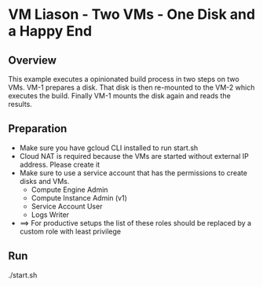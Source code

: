 # VM Liason - Two VMs - One Disk and a Happy End

## Overview
This example executes a opinionated build process in two steps on two VMs.
VM-1 prepares a disk. That disk is then re-mounted to the VM-2 which executes the build. Finally VM-1 mounts the disk again and reads the results.

## Preparation
- Make sure you have gcloud CLI installed to run start.sh
- Cloud NAT is required because the VMs are started without external IP address. Please create it
- Make sure to use a service account that has the permissions to create disks and VMs. 
    - Compute Engine Admin
    - Compute Instance Admin (v1)
    - Service Account User
    - Logs Writer
- ==> For productive setups the list of these roles should be replaced by a custom role with least privilege


## Run
./start.sh
    


